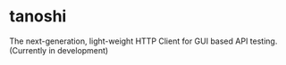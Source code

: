 # tanoshi

The next-generation, light-weight HTTP Client for GUI based API testing.
(Currently in development)